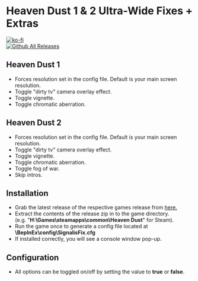 # Heaven Dust 1 & 2 Ultra-Wide Fixes + Extras

[![ko-fi](https://ko-fi.com/img/githubbutton_sm.svg)](https://ko-fi.com/F2F2DI3WA)</br>
[![Github All Releases](https://img.shields.io/github/downloads/p1xel8ted/HeavenDust/total)](https://github.com/p1xel8ted/HeavenDust/releases)

## Heaven Dust 1

* Forces resolution set in the config file. Default is your main screen resolution.
* Toggle "dirty tv" camera overlay effect.
* Toggle vignette.
* Toggle chromatic aberration.

## Heaven Dust 2

* Forces resolution set in the config file. Default is your main screen resolution.
* Toggle "dirty tv" camera overlay effect.
* Toggle vignette.
* Toggle chromatic aberration.
* Toggle fog of war.
* Skip intros.

## Installation
- Grab the latest release of the respective games release from [here.](https://github.com/p1xel8ted/HeavenDust/releases)
- Extract the contents of the release zip in to the game directory.<br />(e.g. "**H:\Games\steamapps\common\Heaven Dust**" for Steam).
- Run the game once to generate a config file located at **<GameDirectory>\BepInEx\config\SignalisFix.cfg**
- If installed correctly, you will see a console window pop-up.

## Configuration
- All options can be toggled on/off by setting the value to **true** or **false**.
